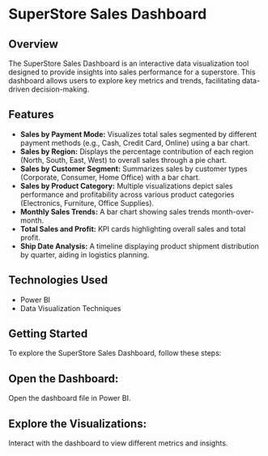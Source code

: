 # SuperStore Sales Dashboard

## Overview
The SuperStore Sales Dashboard is an interactive data visualization tool designed to provide insights into sales performance for a superstore. This dashboard allows users to explore key metrics and trends, facilitating data-driven decision-making.

## Features
- **Sales by Payment Mode:** Visualizes total sales segmented by different payment methods (e.g., Cash, Credit Card, Online) using a bar chart.
- **Sales by Region:** Displays the percentage contribution of each region (North, South, East, West) to overall sales through a pie chart.
- **Sales by Customer Segment:** Summarizes sales by customer types (Corporate, Consumer, Home Office) with a bar chart.
- **Sales by Product Category:** Multiple visualizations depict sales performance and profitability across various product categories (Electronics, Furniture, Office Supplies).
- **Monthly Sales Trends:** A bar chart showing sales trends month-over-month.
- **Total Sales and Profit:** KPI cards highlighting overall sales and total profit.
- **Ship Date Analysis:** A timeline displaying product shipment distribution by quarter, aiding in logistics planning.

## Technologies Used
- Power BI 
- Data Visualization Techniques


## Getting Started
To explore the SuperStore Sales Dashboard, follow these steps:

## Open the Dashboard:
Open the dashboard file in Power BI.

## Explore the Visualizations:
Interact with the dashboard to view different metrics and insights.

